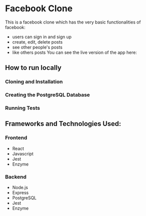 # Facebook Clone
This is a facebook clone which has the very basic functionalities of facebook: 
- users can sign in and sign up
- create, edit, delete posts
- see other people's posts
- like others posts
You can see the live version of the app here:

## How to run locally
### Cloning and Installation
### Creating the PostgreSQL Database
### Running Tests


## Frameworks and Technologies Used:
### Frontend
- React
- Javascript
- Jest
- Enzyme
### Backend
- Node.js
- Express
- PostgreSQL 
- Jest
- Enzyme


